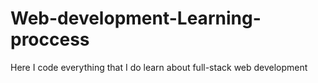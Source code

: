 # Web-development-Learning-proccess
Here I code everything that I do learn about full-stack web development
